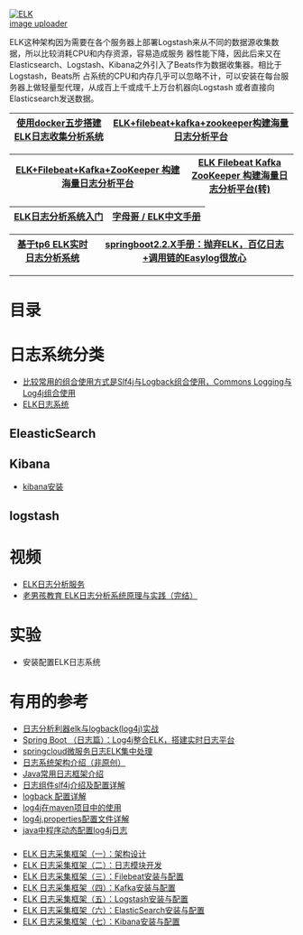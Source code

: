 


<a href="https://ibb.co/X8Wctg7"><img src="https://i.ibb.co/6ByjFxH/ELK.png" alt="ELK" border="0"></a><br /><a target='_blank' href='https://imgbb.com/'>image uploader</a><br />


ELK这种架构因为需要在各个服务器上部署Logstash来从不同的数据源收集数据，所以⽐较消耗CPU和内存资源，容易造成服务
器性能下降，因此后来⼜在Elasticsearch、Logstash、Kibana之外引⼊了Beats作为数据收集器。相⽐于Logstash，Beats所
占系统的CPU和内存⼏乎可以忽略不计，可以安装在每台服务器上做轻量型代理，从成百上千或成千上万台机器向Logstash
或者直接向Elasticsearch发送数据。


[使用docker五步搭建ELK日志收集分析系统](http://www.zimug.com/container/docker/%e4%bd%bf%e7%94%a8docker%e4%ba%94%e6%ad%a5%e6%90%ad%e5%bb%baelk%e6%97%a5%e5%bf%97%e6%94%b6%e9%9b%86%e5%88%86%e6%9e%90%e7%b3%bb%e7%bb%9f/.html)|[ELK+filebeat+kafka+zookeeper构建海量日志分析平台](https://www.huaweicloud.com/articles/25e014168e463c5b471deae626a37711.html)|
---|---|

[ELK+Filebeat+Kafka+ZooKeeper 构建海量日志分析平台](https://www.cnblogs.com/saneri/p/8822116.html)|[ELK Filebeat Kafka ZooKeeper 构建海量日志分析平台(转)](http://www.360doc.com/content/18/0328/18/33260087_741038117.shtml)|
---|---|

[ELK日志分析系统入门](https://gitlib.com/page/elk.html)|[字母哥 / ELK中文手册](https://www.kancloud.cn/hanxt/elk/153883)|
---|---|

[基于tp6 ELK实时日志分析系统](https://www.kancloud.cn/zhangqi/tp6_elk)|[springboot2.2.X手册：抛弃ELK，百亿日志+调用链的Easylog很放心](https://www.toutiao.com/a6838166862795112971/)|
---|---|


---

# 目录

# 日志系统分类
  * [比较常用的组合使用方式是Slf4j与Logback组合使用，Commons Logging与Log4j组合使用]()
  * [ELK日志系统]()


## EleasticSearch

## Kibana
   * [kibana安装](https://www.elastic.co/guide/en/kibana/current/docker.html)


## logstash




# 视频

 * [ELK日志分析服务](https://www.bilibili.com/video/av62242348/?p=1)
 * [老男孩教育 ELK日志分析系统原理与实践（完结）](https://www.bilibili.com/video/BV1iJ411B7QK?from=search&seid=8490240227878217725)



# 实验

* 安装配置ELK日志系统

# 有用的参考

* [日志分析利器elk与logback(log4j)实战](https://blog.csdn.net/puhaiyang/article/details/69664891)
* [Spring Boot （日志篇）：Log4j整合ELK，搭建实时日志平台](https://blog.csdn.net/Soinice/article/details/84029776?utm_medium=distribute.pc_relevant_t0.none-task-blog-BlogCommendFromMachineLearnPai2-1.channel_param&depth_1-utm_source=distribute.pc_relevant_t0.none-task-blog-BlogCommendFromMachineLearnPai2-1.channel_param)
* [springcloud微服务日志ELK集中处理](https://blog.csdn.net/d597180714/article/details/82382703?utm_medium=distribute.pc_relevant.none-task-blog-BlogCommendFromMachineLearnPai2-7.channel_param&depth_1-utm_source=distribute.pc_relevant.none-task-blog-BlogCommendFromMachineLearnPai2-7.channel_param)
* [日志系统架构介绍（非原创）](https://www.cnblogs.com/WUXIAOCHANG/p/11024092.html)
* [Java常用日志框架介绍](https://www.cnblogs.com/chenhongliang/p/5312517.html)
* [日志组件slf4j介绍及配置详解](https://blog.csdn.net/foreverling/article/details/51385128)
* [logback 配置详解](https://segmentfault.com/a/1190000008315137)
* [log4j在maven项目中的使用](https://blog.csdn.net/qq_40182873/article/details/86706355)
* [log4j.properties配置文件详解](https://www.cnblogs.com/xiaobaizhiqian/p/7956690.html)
* [java中程序动态配置log4j日志](https://blog.csdn.net/zgjllf1011/article/details/79280914)

###

* [ELK 日志采集框架（一）：架构设计](https://www.jianshu.com/p/210bb6b4abb2)
* [ELK 日志采集框架（二）：日志模块开发](https://www.jianshu.com/p/b35d00480805)
* [ELK 日志采集框架（三）：Filebeat安装与配置](https://www.jianshu.com/p/ad709e1fdff9)
* [ELK 日志采集框架（四）：Kafka安装与配置](https://www.jianshu.com/p/e880c79be3d4)
* [ELK 日志采集框架（五）：Logstash安装与配置](https://www.jianshu.com/p/b33def08c753)
* [ELK 日志采集框架（六）：ElasticSearch安装与配置](https://www.jianshu.com/p/afad7328bd11)
* [ELK 日志采集框架（七）：Kibana安装与配置](https://www.jianshu.com/p/68904d96259d)
